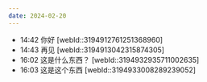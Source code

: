 ```yaml
---
date: 2024-02-20
---
```


- 14:42 你好 [webId::3194912761251368960]
- 14:43 再见 [webId::3194913042315874305]
- 16:02 这是什么东西？ [webId::3194932935711002635]
- 16:03 这是这个东西 [webId::3194933008289239052]